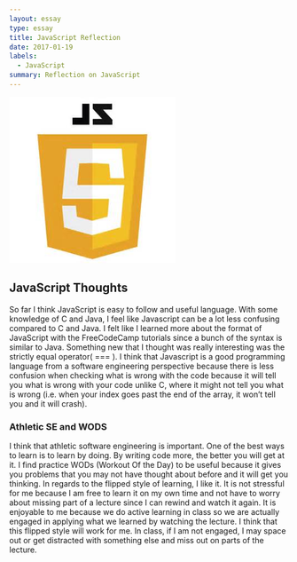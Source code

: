 ```yaml
---
layout: essay
type: essay
title: JavaScript Reflection
date: 2017-01-19
labels:
  - JavaScript
summary: Reflection on JavaScript
---
```


 <img class="ui medium left rounded image" src="../images/jslogo.jpg">
  
 ## JavaScript Thoughts
  
  So far I think JavaScript is easy to follow and useful language. With some knowledge of C and Java, I feel like Javascript can be a lot less confusing compared to C and Java. I felt like I learned more about the format of JavaScript with the FreeCodeCamp tutorials since a bunch of the syntax is similar to Java. Something new that I thought was really interesting was the strictly equal operator( === ). I think that Javascript is a good programming language from a software engineering perspective because there is less confusion when checking what is wrong with the code because it will tell you what is wrong with your code unlike C, where it might not tell you what is wrong (i.e. when your index goes past the end of the array, it won’t tell you and it will crash).

### Athletic SE and WODS

  I think that athletic software engineering is important. One of the best ways to learn is to learn by doing. By writing code more, the better you will get at it. I find practice WODs (Workout Of the Day) to be useful because it gives you problems that you may not have thought about before and it will get you thinking. In regards to the flipped style of learning, I like it. It is not stressful for me because I am free to learn it on my own time and not have to worry about missing part of a lecture since I can rewind and watch it again. It is enjoyable to me because we do active learning in class so we are actually engaged in applying what we learned by watching the lecture. I think that this flipped style will work for me. In class, if I am not engaged, I may space out or get distracted with something else and miss out on parts of the lecture.
